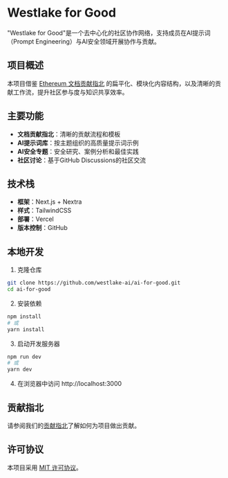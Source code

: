 # Westlake for Good

"Westlake for Good"是一个去中心化的社区协作网络，支持成员在AI提示词（Prompt Engineering）与AI安全领域开展协作与贡献。

## 项目概述

本项目借鉴 [Ethereum 文档贡献指北](https://ethereum.org/zh/contributing/#how-to-update-content) 的扁平化、模块化内容结构，以及清晰的贡献工作流，提升社区参与度与知识共享效率。

## 主要功能

- **文档贡献指北**：清晰的贡献流程和模板
- **AI提示词库**：按主题组织的高质量提示词示例
- **AI安全专题**：安全研究、案例分析和最佳实践
- **社区讨论**：基于GitHub Discussions的社区交流

## 技术栈

- **框架**：Next.js + Nextra
- **样式**：TailwindCSS
- **部署**：Vercel
- **版本控制**：GitHub

## 本地开发

1. 克隆仓库
```bash
git clone https://github.com/westlake-ai/ai-for-good.git
cd ai-for-good
```

2. 安装依赖
```bash
npm install
# 或
yarn install
```

3. 启动开发服务器
```bash
npm run dev
# 或
yarn dev
```

4. 在浏览器中访问 http://localhost:3000

## 贡献指北

请参阅我们的[贡献指北](https://www.westlakeforgood.org/contributing)了解如何为项目做出贡献。

## 许可协议

本项目采用 [MIT 许可协议](LICENSE)。 